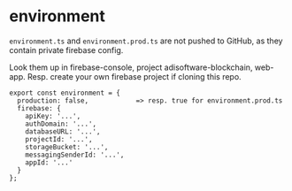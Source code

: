 # environment

`environment.ts` and `environment.prod.ts` are not pushed to GitHub, as they contain private firebase config.

Look them up in firebase-console, project adisoftware-blockchain, web-app. Resp. create your own firebase project if cloning this repo.

```
export const environment = {
  production: false,            => resp. true for environment.prod.ts
  firebase: {
    apiKey: '...',
    authDomain: '...',
    databaseURL: '...',
    projectId: '...',
    storageBucket: '...',
    messagingSenderId: '...',
    appId: '...'
  }
};
```